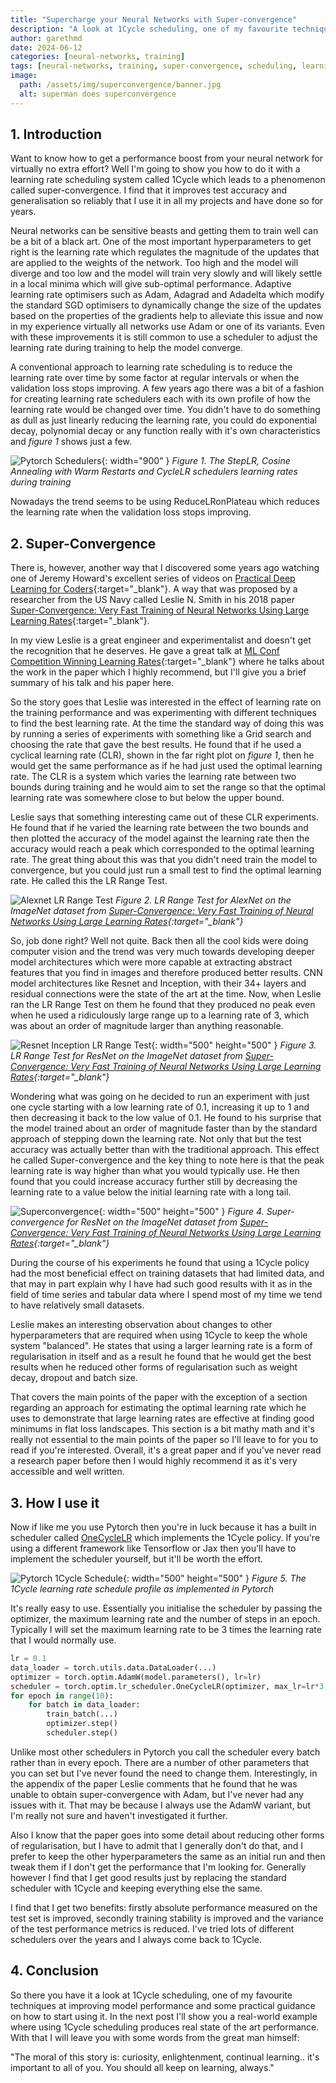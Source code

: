 ```yaml
---
title: "Supercharge your Neural Networks with Super-convergence"
description: "A look at 1Cycle scheduling, one of my favourite techniques at improving model performance and practical guidance on how to use it"
author: garethmd
date: 2024-06-12
categories: [neural-networks, training]
tags: [neural-networks, training, super-convergence, scheduling, learning-rate]
image:
  path: /assets/img/superconvergence/banner.jpg
  alt: superman does superconvergence
---
```

## 1. Introduction 
Want to know how to get a performance boost from your neural network for virtually no extra effort? Well I'm going to show you how to do it 
with a learning rate scheduling system called 1Cycle which leads to a phenomenon called super-convergence. I find that it improves test accuracy and generalisation
so reliably that I use it in all my projects and have done so for years.

Neural networks can be sensitive beasts and getting them to train well can be a bit of a black art. One of the most important hyperparameters to get right is the learning rate  which regulates the magnitude of the updates that are applied to the weights of the network. Too high and the model will diverge and too low and the model will train very slowly and will likely settle in a local minima which will give sub-optimal performance. Adaptive learning rate optimisers such as Adam, Adagrad and Adadelta which modify the standard SGD optimisers to dynamically change the size of the updates based on the properties of the gradients help to alleviate this issue and now in my experience virtually all networks use Adam or one of its variants. Even with these improvements it is still common to use a scheduler to adjust the learning rate during training to help the model converge.

A conventional approach to learning rate scheduling is to reduce the learning rate over time by some factor at regular intervals or when the validation loss stops improving. A few years ago there was a bit of a fashion for creating learning rate schedulers each with its own profile of how the learning rate would be changed over time. You didn't have to do something as dull as just linearly reducing the learning rate, you could do exponential decay, polynomial decay or any function really with it's own characteristics and *figure 1* shows just a few.

![Pytorch Schedulers](/assets/img/superconvergence/Schedulers.png){: width="900" }
*Figure 1. The StepLR, Cosine Annealing with Warm Restarts and CycleLR schedulers learning rates during training*

Nowadays the trend seems to be using ReduceLRonPlateau which reduces the learning rate when the validation loss stops improving. 



## 2. Super-Convergence
There is, however, another way that I discovered some years ago watching one of Jeremy Howard's excellent series of videos on [Practical Deep Learning for Coders](https://www.youtube.com/@howardjeremyp/playlists){:target="_blank"}. A way that was proposed by a researcher from the US Navy called Leslie N. Smith in his 2018 paper [Super-Convergence: Very Fast Training of Neural Networks Using Large Learning Rates](https://arxiv.org/pdf/1708.07120){:target="_blank"}.

In my view Leslie is a great engineer and experimentalist and doesn't get the recognition that he deserves. He gave a great talk at [ML Conf Competition Winning Learning Rates](https://www.youtube.com/watch?v=bR7z2MA0p-o&ab_channel=MLconf){:target="_blank"} where he talks about the work in the paper which I highly recommend, but I'll give you a brief summary of his talk and his paper here. 

So the story goes that Leslie was interested in the effect of learning rate on the training performance and was experimenting with different techniques to find the best learning rate. At the time the standard way of doing this was by running a series of experiments with something like a Grid search and choosing the rate that gave the best results. He found that if he used a cyclical learning rate (CLR), shown in the far right plot on *figure 1*, then he would get the same performance as if he had just used the optimal learning rate. The CLR is a system which varies the learning rate between two bounds during training and he would aim to set the range so that the optimal learning rate was somewhere close to but below the upper bound.

Leslie says that something interesting came out of these CLR experiments. He found that if he varied the learning rate between the two bounds and then plotted the accuracy of the model against the learning rate then the accuracy would reach a peak which corresponded to the optimal learning rate. The great 
thing about this was that you didn't need train the model to convergence, but you could just run a small test to find the optimal learning rate. He called this the LR Range Test.

![Alexnet LR Range Test](/assets/img/superconvergence/normalRangeTest.png)
*Figure 2. LR Range Test for AlexNet on the ImageNet dataset from [Super-Convergence: Very Fast Training of Neural Networks Using Large Learning Rates](https://arxiv.org/pdf/1708.07120){:target="_blank"}*


So, job done right? Well not quite. Back then all the cool kids were doing computer vision and the trend was very much towards developing deeper model architectures which were more capable at extracting abstract features that you find in images and therefore produced better results. CNN model architectures like Resnet and Inception, with their 34+ layers and residual connections were the state of the art at the time. Now, when Leslie ran the LR Range Test on them he found that they produced no peak even when he used a ridiculously large range up to a learning rate of 3, which was about an order of magnitude larger than anything reasonable.


![Resnet Inception LR Range Test](/assets/img/superconvergence/range3Res56.png){: width="500" height="500" }
*Figure 3. LR Range Test for ResNet on the ImageNet dataset from [Super-Convergence: Very Fast Training of Neural Networks Using Large Learning Rates](https://arxiv.org/pdf/1708.07120){:target="_blank"}*


Wondering what was going on he decided to run an experiment with just one cycle starting with a low learning rate of 0.1, increasing it up to 1 and then decreasing it back to the low value of 0.1. He found to his surprise that the model trained about an order of magnitude faster than by the standard approach of stepping down the learning rate. Not only that but the test accuracy was actually better than with the traditional approach. This effect he called Super-convergence and the key thing to note here is that the peak learning rate is way higher than what you would typically use. He then found that you could increase accuracy further still by decreasing the learning rate to a value below the initial learning rate with a long tail. 

![Superconvergence](/assets/img/superconvergence/imagenetResnetSC.png){: width="500" height="500" }
*Figure 4. Super-convergence for ResNet on the ImageNet dataset from [Super-Convergence: Very Fast Training of Neural Networks Using Large Learning Rates](https://arxiv.org/pdf/1708.07120){:target="_blank"}*

During the course of his experiments he found that using a 1Cycle policy had the most beneficial effect on training datasets that had limited data, and that may 
in part explain why I have had such good results with it as in the field of time series and tabular data where I spend most of my time we tend to have relatively small datasets.

Leslie makes an interesting observation about changes to other hyperparameters that are required when using 1Cycle to keep the whole system "balanced". He states that using a larger learning rate is a form of regularisation in itself and as a result he found that he would get the best results when he reduced other 
forms of regularisation such as weight decay, dropout and batch size.

That covers the main points of the paper with the exception of a section regarding an approach for estimating the optimal learning rate which he uses
to demonstrate that large learning rates are effective at finding good minimums in flat loss landscapes. This section is a bit mathy math and it's really not essential to the main points of the paper so I'll leave to for you to read if you're interested. Overall, it's a great paper and if you've never read a research paper before then I would highly recommend it as it's very accessible and well written.


## 3. How I use it
Now if like me you use Pytorch then you're in luck because it has a built in scheduler called [OneCycleLR](https://pytorch.org/docs/stable/generated/torch.optim.lr_scheduler.OneCycleLR.html#torch.optim.lr_scheduler.OneCycleLR) which implements the 1Cycle policy. If you're using a different framework like Tensorflow or Jax then you'll have to implement the scheduler yourself, but it'll be worth the effort.

![Pytorch 1Cycle Schedule](/assets/img/superconvergence/Pytorch1Cycle.png){: width="500" height="500" }
*Figure 5. The 1Cycle learning rate schedule profile as implemented in Pytorch*


It's really easy to use. Essentially you initialise the scheduler by passing the optimizer, the maximum learning rate and the number of steps in an epoch. Typically I will set the maximum learning rate to be 3 times the learning rate that I would normally use. 

```python
lr = 0.1
data_loader = torch.utils.data.DataLoader(...)
optimizer = torch.optim.AdamW(model.parameters(), lr=lr)
scheduler = torch.optim.lr_scheduler.OneCycleLR(optimizer, max_lr=lr*3, steps_per_epoch=len(data_loader), epochs=10)
for epoch in range(10):
    for batch in data_loader:
        train_batch(...)
        optimizer.step()
        scheduler.step()
```

Unlike most other schedulers in Pytorch you call the scheduler every batch rather than in every epoch. There are a number of other parameters that you can set but I've never found the need to change them. Interestingly, in the appendix of the paper Leslie comments that he found that he was unable to obtain super-convergence with Adam, but I've never had any issues with it. That may be because I always use the AdamW variant, but I'm really not sure and haven't investigated it further.

Also I know that the paper goes into some detail about reducing other forms of regularisation, but I have to admit that I generally don't do that, and I prefer to
keep the other hyperparameters the same as an initial run and then tweak them if I don't get the performance that I'm looking for. Generally however I find that I get good results just by replacing the standard scheduler with 1Cycle and keeping everything else the same.

I find that I get two benefits: firstly absolute performance measured on the test set is improved, secondly training stability is improved and the variance of the test performance metrics is reduced. I've tried lots of different schedulers over the years and I always come back to 1Cycle. 


## 4. Conclusion
So there you have it a look at 1Cycle scheduling, one of my favourite techniques at improving model performance and some practical guidance on how to start using it. In the next post I'll show you a real-world example where using 1Cycle scheduling produces real state of the art performance. With that I will leave you with some words from the great man himself: 

"The moral of this story is: curiosity, enlightenment, continual learning.. it's important to all of you. You should all keep on learning, always."

